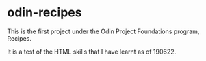 # odin-recipes

This is the first project under the Odin Project Foundations program, Recipes. 

It is a test of the HTML skills that I have learnt as of 190622.

